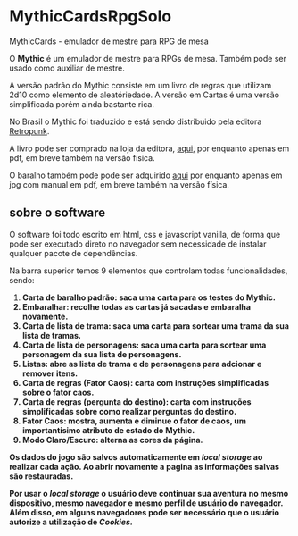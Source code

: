 # MythicCardsRpgSolo

MythicCards - emulador de mestre para RPG de mesa

<p>
O <strong>Mythic</strong> é um emulador de mestre para RPGs de mesa. Também pode ser usado como auxiliar de mestre.
</p>
<p>
A versão padrão do Mythic consiste em um livro de regras que utilizam 2d10 como elemento de aleatóriedade. A versão em Cartas é uma versão simplificada porém ainda bastante rica.
</p>
<p>
No Brasil o Mythic foi traduzido e está sendo distribuido pela editora <a href="https://retropunk.com.br/editora">Retropunk</a>.
</p>
<p>
A livro pode ser comprado na loja da editora, <a href="https://loja.retropunk.com.br/index.php?id_product=841&rewrite=mythic-emulador-de-mestre-de-jogo-pdf&controller=product">aqui</a>, por enquanto apenas em pdf, em breve também na versão física.
</p>
<p>
O baralho também pode pode ser adquirido <a href="https://loja.retropunk.com.br/index.php?id_product=844&rewrite=mythic-baralho-de-narrativas-mythicas-jpg&controller=product">aqui</a> por enquanto apenas em jpg com manual em pdf, em breve também na versão física.
</p>
<h2>sobre o software</h2>
<p>O software foi todo escrito em html, css e javascript vanilla, de forma que pode ser executado direto no navegador sem necessidade de instalar qualquer pacote de dependências.
</p>
<p>Na barra superior temos 9 elementos que controlam todas funcionalidades, sendo:</p>
<ol>
<li><strong>Carta de baralho padrão:<strong> saca uma carta para os testes do Mythic.</li>
<li><strong>Embaralhar:<strong> recolhe todas as cartas já sacadas e embaralha novamente.</li>
<li><strong>Carta de lista de trama:<strong> saca uma carta para sortear uma trama da sua lista de tramas.</li>
<li><strong>Carta de lista de personagens:<strong> saca uma carta para sortear uma personagem da sua lista de personagens.</li>
<li><strong>Listas:<strong> abre as lista de trama e de personagens para adcionar e remover itens.</li>
<li><strong>Carta de regras (Fator Caos):<strong> carta com instruções simplificadas sobre o fator caos.</li>
<li><strong>Carta de regras (pergunta do destino):<strong> carta com instruções simplificadas sobre como realizar perguntas do destino.</li>
<li><strong>Fator Caos:<strong> mostra, aumenta e diminue o fator de caos, um importantisimo atributo de estado do Mythic.</li>
<li><strong>Modo Claro/Escuro:<strong> alterna as cores da página.</li>
</ol>

<p>
Os dados do jogo são salvos automaticamente em <em>local storage</em> ao realizar cada ação. Ao abrir novamente a pagina as informações salvas são restauradas.
</p>
<p>
Por usar o <em>local storage</em> o usuário deve continuar sua aventura no mesmo dispositivo, mesmo navegador e mesmo perfil de usuário do navegador. Além disso, em alguns navegadores pode ser necessário que o usuário autorize a utilização de <em>Cookies<em>.
</p>
